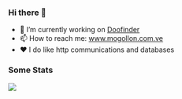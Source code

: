 ### Hi there 👋

<!--
**sonic182/sonic182** is a ✨ _special_ ✨ repository because its `README.md` (this file) appears on your GitHub profile.

Here are some ideas to get you started:
-->

- 🔭 I’m currently working on [Doofinder](https://www.doofinder.com/)
- 📫 How to reach me: www.mogollon.com.ve
- :heart: I do like http communications and databases

### Some Stats

<a href="https://github.com/anuraghazra/github-readme-stats">
  <img  src="https://github-readme-stats.vercel.app/api?username=sonic182&show_icons=true&hide_border=true" />
</a>

<!--
- 🌱 I’m currently learning ...
- 👯 I’m looking to collaborate on ...
- 🤔 I’m looking for help with ...
- 💬 Ask me about ...
- 😄 Pronouns: ...
- ⚡ Fun fact: ...
-->
